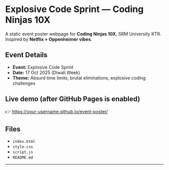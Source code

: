 # Explosive Code Sprint — Coding Ninjas 10X

A static event poster webpage for **Coding Ninjas 10X**, SRM University KTR.  
Inspired by **Netflix + Oppenheimer vibes**.  

## Event Details
- **Event:** Explosive Code Sprint  
- **Date:** 17 Oct 2025 (Diwali Week)  
- **Theme:** Absurd time limits, brutal eliminations, explosive coding challenges  

## Live demo (after GitHub Pages is enabled)
👉 https://your-username.github.io/event-poster/

## Files
- `index.html`
- `style.css`
- `script.js`
- `README.md`

---
